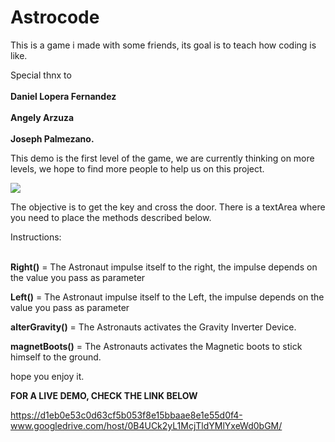# Astrocode
This is a game i made with some friends, its goal is to teach how coding is like.

Special thnx to <br></br>
<b>Daniel Lopera Fernandez</b><br></br>
<b>Angely Arzuza</b><br></br>
<b>Joseph Palmezano.</b>

This demo is the first level of the game, we are currently thinking on more levels, we hope to find more people to help us on this
project.

<img src="https://dl.dropboxusercontent.com/u/60358776/APP%20Screenshots/astrocode.JPG">

The objective is to get the key and cross the door.
There is a textArea where you need to place the methods described below.

Instructions:<br></br>

<b>Right()</b> = The Astronaut impulse itself to the right, the impulse depends on the value you pass as parameter

<b>Left()</b> = The Astronaut impulse itself to the Left, the impulse depends on the value you pass as parameter

<b>alterGravity()</b> = The Astronauts activates the Gravity Inverter Device.

<b>magnetBoots()</b> = The Astronauts activates the Magnetic boots to stick himself to the ground.

hope you enjoy it.


<b>FOR A LIVE DEMO, CHECK THE LINK BELOW</b>

https://d1eb0e53c0d63cf5b053f8e15bbaae8e1e55d0f4-www.googledrive.com/host/0B4UCk2yL1McjTldYMlYxeWd0bGM/
